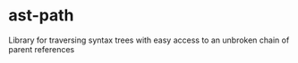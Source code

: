 ast-path
========

Library for traversing syntax trees with easy access to an unbroken chain of parent references
